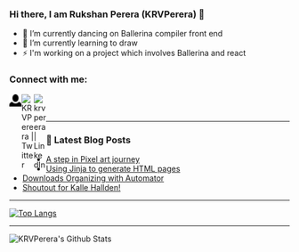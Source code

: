 ### Hi there, I am Rukshan Perera (KRVPerera) 👋

- 🔭 I’m currently dancing on Ballerina compiler front end
- 🌱 I’m currently learning to draw
- :zap: I'm working on a project which involves Ballerina and react

### Connect with me:

[<img align="left" alt="krvperera.com" width="22px" src="https://raw.githubusercontent.com/iconic/open-iconic/master/svg/person.svg" />][website]
[<img align="left" alt="KRVPerera | Twitter" width="22px" src="https://cdn.jsdelivr.net/npm/simple-icons@v3/icons/twitter.svg" />][twitter]
[<img align="left" alt="krvperera | LinkedIn" width="22px" src="https://cdn.jsdelivr.net/npm/simple-icons@v3/icons/linkedin.svg" />][linkedin]
<br />
<br />

---

### 📕 Latest Blog Posts
<!-- BLOG-POST-LIST:START -->
- [A step in Pixel art journey](https://medium.com/@KRVPerera/a-step-in-pixel-art-journey-6d4bcd96942e?source=rss-32e09e3b70ea------2)
- [Using Jinja to generate HTML pages](https://medium.com/@KRVPerera/using-jinja-to-generate-html-pages-3fb54cf8fbc8?source=rss-32e09e3b70ea------2)
- [Downloads Organizing with Automator](https://medium.com/@KRVPerera/downloads-organizing-with-automator-2a6b648e2ab1?source=rss-32e09e3b70ea------2)
- [Shoutout for Kalle Hallden!](https://medium.com/@KRVPerera/shoutout-for-kalle-hallden-f27a72fe9096?source=rss-32e09e3b70ea------2)
<!-- BLOG-POST-LIST:END -->

---

[![Top Langs](https://github-readme-stats.vercel.app/api/top-langs/?username=KRVPerera&layout=compact)](https://github.com/KRVPerera/github-readme-stats)

<!--
**KRVPerera/KRVPerera** is a ✨ _special_ ✨ repository because its `README.md` (this file) appears on your GitHub profile.

Here are some ideas to get you started:

- 👯 I’m looking to collaborate on ...
- 🤔 I’m looking for help with ...
- 💬 Ask me about ...
- 📫 How to reach me: ...
- 😄 Pronouns: ...
- ⚡ Fun fact: ...
-->
---

<img align="left" alt="KRVPerera's Github Stats" src="https://github-readme-stats.krvperera.vercel.app/api?username=KRVPerera&show_icons=true&hide_border=true" />

[website]: https://krvperera.com
[twitter]: https://twitter.com/KRVPerera
[linkedin]: https://linkedin.com/in/krvperera
